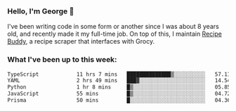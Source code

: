 ### Hello, I'm George 👋

I've been writing code in some form or another since I was about 8 years old, and recently made it my full-time job. On top of this, I maintain [Recipe Buddy](https://github.com/georgegebbett/recipe-buddy), a recipe scraper that interfaces with Grocy.  

<!--
**georgegebbett/georgegebbett** is a ✨ _special_ ✨ repository because its `README.md` (this file) appears on your GitHub profile.

Here are some ideas to get you started:

- 🔭 I’m currently working on ...
- 🌱 I’m currently learning ...
- 👯 I’m looking to collaborate on ...
- 🤔 I’m looking for help with ...
- 💬 Ask me about ...
- 📫 How to reach me: ...
- 😄 Pronouns: ...
- ⚡ Fun fact: ...
-->

### What I've been up to this week:
<!--START_SECTION:waka-->

```txt
TypeScript            11 hrs 7 mins   ██████████████▒░░░░░░░░░░   57.11 %
YAML                  2 hrs 49 mins   ███▓░░░░░░░░░░░░░░░░░░░░░   14.54 %
Python                1 hr 8 mins     █▒░░░░░░░░░░░░░░░░░░░░░░░   05.85 %
JavaScript            55 mins         █▒░░░░░░░░░░░░░░░░░░░░░░░   04.72 %
Prisma                50 mins         █░░░░░░░░░░░░░░░░░░░░░░░░   04.36 %
```

<!--END_SECTION:waka-->
